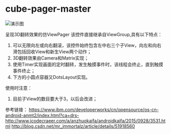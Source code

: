 # cube-pager-master
![演示图](/screenshots/demo.gif)


呈现3D翻转效果的仿ViewPager
该控件直接继承自ViewGroup,具有以下特点：
1. 可以无限向左或向右翻滚，该控件始终包含左中右三个子View，向左和向右滑包括回收View和新生View两个动作；
2. 3D翻转效果由Camera和Matrix实现；
3. 使用Timer实现画面的定时翻转，发生触摸事件时，该线程会终止，直到触摸事件终止；
4. 下方的小圆点容器又DotsLayout实现。

使用时注意：
1. 目前子View的数目要大于3，以后会改进；

参考链接：
https://www.ibm.com/developerworks/cn/opensource/os-cn-android-anmt2/index.html?ca=drs-
http://www.jcodecraeer.com/a/anzhuokaifa/androidkaifa/2015/0928/3531.html
http://blog.csdn.net/mr_immortalz/article/details/51918560
